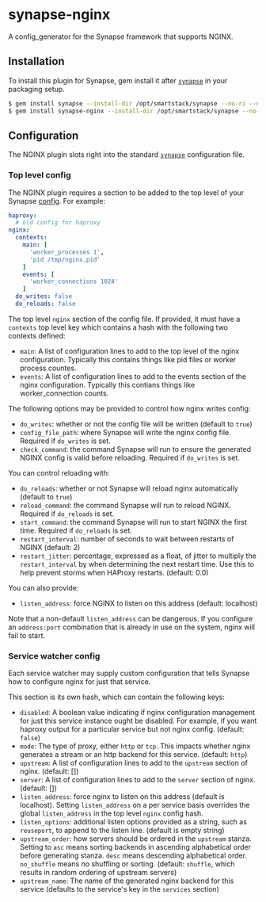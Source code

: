 # synapse-nginx
A config_generator for the Synapse framework that supports NGINX.

## Installation ##
To install this plugin for Synapse, gem install it after [`synapse`](https://github.com/airbnb/synapse/)
in your packaging setup.

```bash
$ gem install synapse --install-dir /opt/smartstack/synapse --no-ri --no-rdoc
$ gem install synapse-nginx --install-dir /opt/smartstack/synapse --no-ri --no-rdoc
```

## Configuration ##
The NGINX plugin slots right into the standard [`synapse`](https://github.com/airbnb/synapse/)
configuration file.

### Top level config ###
The NGINX plugin requires a section to be added to the top level of your
Synapse [config](https://github.com/airbnb/synapse#configuration). For example:

```yaml
haproxy:
  # old config for haproxy
nginx:
  contexts:
    main: [
      'worker_processes 1',
      'pid /tmp/nginx.pid'
    ]
    events: [
      'worker_connections 1024'
    ]
  do_writes: false
  do_reloads: false
```

The top level `nginx` section of the config file. If provided, it must have
a `contexts` top level key which contains a hash with the following two
contexts defined:

* `main`: A list of configuration lines to add to the top level of the nginx
configuration. Typically this contains things like pid files or worker process countes.
* `events`: A list of configuration lines to add to the events section of the
nginx configuration. Typically this contians things like worker_connection counts.

The following options may be provided to control how nginx writes config:
* `do_writes`: whether or not the config file will be written (default to `true`)
* `config_file_path`: where Synapse will write the nginx config file. Required if `do_writes` is set.
* `check_command`: the command Synapse will run to ensure the generated NGINX config is valid before reloading.
Required if `do_writes` is set.

You can control reloading with:
* `do_reloads`: whether or not Synapse will reload nginx automatically (default to `true`)
* `reload_command`: the command Synapse will run to reload NGINX. Required if `do_reloads` is set.
* `start_command`: the command Synapse will run to start NGINX the first time. Required if `do_reloads` is set.
* `restart_interval`: number of seconds to wait between restarts of NGINX (default: 2)
* `restart_jitter`: percentage, expressed as a float, of jitter to multiply the `restart_interval` by when determining the next
  restart time. Use this to help prevent storms when HAProxy restarts. (default: 0.0)

You can also provide:
* `listen_address`: force NGINX to listen on this address (default: localhost)

Note that a non-default `listen_address` can be dangerous.
If you configure an `address:port` combination that is already in use on the system, nginx will fail to start.

### Service watcher config ###
Each service watcher may supply custom configuration that tells Synapse how to
configure nginx for just that service.

This section is its own hash, which can contain the following keys:

* `disabled`: A boolean value indicating if nginx configuration management
for just this service instance ought be disabled. For example, if you want
haproxy output for a particular service but not nginx config. (default: `false`)
* `mode`: The type of proxy, either `http` or `tcp`. This impacts whether
nginx generates a stream or an http backend for this service. (default: `http`)
* `upstream`: A list of configuration lines to add to the `upstream` section of
nginx. (default: [])
* `server`: A list of configuration lines to add to the `server` section of
nginx. (default: [])
* `listen_address`: force nginx to listen on this address (default is localhost).
Setting `listen_address` on a per service basis overrides the global `listen_address`
in the top level `nginx` config hash.
* `listen_options`: additional listen options provided as a string,
such as `reuseport`, to append to the listen line. (default is empty string)
* `upstream_order`: how servers should be ordered in the `upstream` stanza. Setting to `asc` means sorting backends in ascending alphabetical order before generating stanza. `desc` means descending alphabetical order. `no_shuffle` means no shuffling or sorting. (default: `shuffle`, which results in random ordering of upstream servers)
* `upstream_name`: The name of the generated nginx backend for this service
  (defaults to the service's key in the `services` section)

